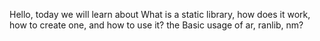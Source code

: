 Hello, today we will learn about What is a static library, how does it work, how to create one, and how to use it?
the Basic usage of ar, ranlib, nm?